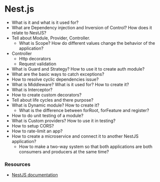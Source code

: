 # Nest.js


* What is it and what is it used for?
* What are Dependency injection and Inversion of Control? How does it relate to NestJS?
* Tell about Module, Provider, Controller.
  * What is Scope? How do different values change the behavior of the application?
* Controller
  * Http decorators
  * Request validation
* What is Guard and Strategy? How to use it to create auth module?
* What are the basic ways to catch exceptions?
* How to resolve cyclic dependencies issue?
* What is Middleware? What is it used for? How to create it?
* What is Interceptor?
* How to create custom decorators?
* Tell about life cycles and there purpose?
* What is Dynamic module? How to create it?
  * What is the difference between forRoot, forFeature and register?
* How to do unit testing of a module?
* What is Custom providers? How to use it in testing?
* How to setup CORS?
* How to rate-limit an app?
* How to create a microservice and connect it to another NestJS application?
  * How to make a two-way system so that both applications are both consumers and producers at the same time?


### Resources

* [NestJS documentation](https://docs.nestjs.com/)
